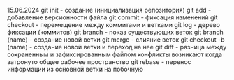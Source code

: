 15.06.2024
git init - создание (инициализация репозитория)
git add - добавление версионности файла
git commit - фиксация изменений
git checkout - перемещение между коммитами и ветками
git log - дерево фиксации (коммитов)
git branch - показ существующих веток
git branch (name) - создание новой ветки
git merge - слияние веток
git checkout -b (name) - создание новой ветки и переход на нее
git diff - разница между сохраненным и зафиксированным файлом
конфликты возникают когда затронуто общее рабочее пространство
git rebase - перенос информации из основной ветки на побочную

